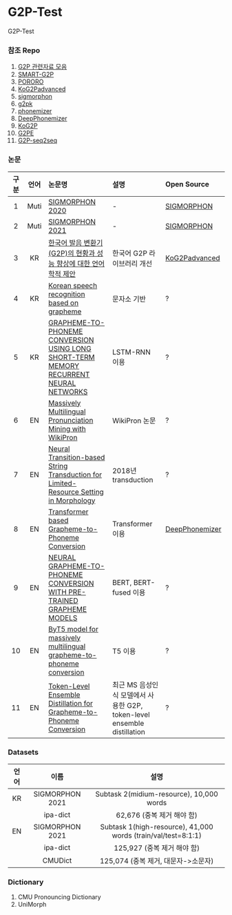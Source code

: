 # G2P-Test
G2P-Test

### 참조 Repo

  1. [G2P 관련자료 모음](https://github.com/lifefeel/Grapheme-to-Phoneme)
  2. [SMART-G2P](https://github.com/SMART-TTS/SMART-G2P?fbclid=IwAR2EyuFnFOekhGn_LmVn8kW-QytRMRfwTVCq9pMQquF9ggQLDPvYxZRiwdM)
  3. [PORORO](https://github.com/kakaobrain/pororo)
  4. [KoG2Padvanced](https://github.com/seongmin-mun/KoG2Padvanced)
  5. [sigmorphon](https://github.com/sigmorphon/2021-task1)
  6. [g2pk](https://github.com/Kyubyong/g2pK)
  7. [phonemizer](https://github.com/bootphon/phonemizer)
  8. [DeepPhonemizer](https://github.com/as-ideas/DeepPhonemizer)
  9. [KoG2P](https://github.com/scarletcho/KoG2P)
  10. [G2PE](https://github.com/Kyubyong/g2p)
  11. [G2P-seq2seq](https://github.com/cmusphinx/g2p-seq2seq)


### 논문
| 구분 | 언어 | 논문명 | 설명 | Open Source |
|:----:|:----:|:------|:---|:-----------|
|1     | Muti | [SIGMORPHON 2020](https://aclanthology.org/2020.sigmorphon-1.2.pdf) | - | [SIGMORPHON](https://github.com/sigmorphon) |
|2     | Muti | [SIGMORPHON 2021](https://aclanthology.org/2021.sigmorphon-1.13.pdf) | - | [SIGMORPHON](https://github.com/sigmorphon) |
|3     | KR | [한국어 발음 변환기(G2P)의 현황과 성능 향상에 대한 언어학적 제안](https://www.kci.go.kr/kciportal/ci/sereArticleSearch/ciSereArtiView.kci?sereArticleSearchBean.artiId=ART002922160) | 한국어 G2P 라이브러리 개선 | [KoG2Padvanced](https://github.com/seongmin-mun/KoG2Padvanced) |
|4     | KR | [Korean speech recognition based on grapheme](https://www.jask.or.kr/articles/xml/bQA1/) | 문자소 기반 | ? |
|5     | KR | [GRAPHEME-TO-PHONEME CONVERSION USING LONG SHORT-TERM MEMORY RECURRENT NEURAL NETWORKS](https://ieeexplore.ieee.org/stamp/stamp.jsp?tp=&arnumber=7178767) | LSTM-RNN 이용 | ? |
|6     | EN | [Massively Multilingual Pronunciation Mining with WikiPron](https://aclanthology.org/2020.lrec-1.521.pdf) | WikiPron 논문 | ? |
|7     | EN | [Neural Transition-based String Transduction for Limited-Resource Setting in Morphology](https://web.archive.org/web/20200213235925id_/https://www.zora.uzh.ch/id/eprint/162579/1/MakarovClematide2018.pdf) | 2018년 transduction | ? |
|8     | EN | [Transformer based Grapheme-to-Phoneme Conversion](https://arxiv.org/ftp/arxiv/papers/2004/2004.06338.pdf) | Transformer 이용 | [DeepPhonemizer](https://github.com/as-ideas/DeepPhonemizer) |
|9     | EN | [NEURAL GRAPHEME-TO-PHONEME CONVERSION WITH PRE-TRAINED GRAPHEME MODELS](https://ieeexplore.ieee.org/stamp/stamp.jsp?tp=&arnumber=9746447) | BERT, BERT-fused 이용 | ? |
|10     | EN | [ByT5 model for massively multilingual grapheme-to-phoneme conversion](https://arxiv.org/pdf/2204.03067.pdf) | T5 이용 | ? |
|11     | EN | [Token-Level Ensemble Distillation for Grapheme-to-Phoneme Conversion](https://arxiv.org/pdf/1904.03446.pdf) | 최근 MS 음성인식 모델에서 사용한 G2P, token-level ensemble distillation  | ? |

### Datasets
  
  | 언어 | 이름 |설명|
  |:----:|:--------:|:----:|
  | KR | SIGMORPHON 2021 | Subtask 2(midium-resource), 10,000 words|
  |    |ipa-dict         | 62,676 (중복 제거 해야 함)               |
  | EN | SIGMORPHON 2021 | Subtask 1(high-resource), 41,000 words (train/val/test=8:1:1)|
  |    |ipa-dict         | 125,927 (중복 제거 해야 함)              |
  |    |CMUDict          | 125,074 (중복 제거, 대문자->소문자)       |

### Dictionary
  
  1. CMU Pronouncing Dictionary
  2. UniMorph
